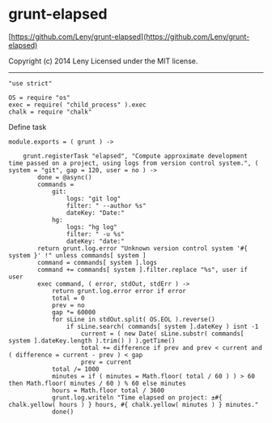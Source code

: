 # grunt-elapsed

[https://github.com/Leny/grunt-elapsed](https://github.com/Leny/grunt-elapsed)

Copyright (c) 2014 Leny
Licensed under the MIT license.

* * *

    "use strict"

    OS = require "os"
    exec = require( "child_process" ).exec
    chalk = require "chalk"

Define task

    module.exports = ( grunt ) ->

        grunt.registerTask "elapsed", "Compute approximate development time passed on a project, using logs from version control system.", ( system = "git", gap = 120, user = no ) ->
            done = @async()
            commands =
                git:
                    logs: "git log"
                    filter: " --author %s"
                    dateKey: "Date:"
                hg:
                    logs: "hg log"
                    filter: " -u %s"
                    dateKey: "date:"
            return grunt.log.error "Unknown version control system '#{ system }' !" unless commands[ system ]
            command = commands[ system ].logs
            command += commands[ system ].filter.replace "%s", user if user
            exec command, ( error, stdOut, stdErr ) ->
                return grunt.log.error error if error
                total = 0
                prev = no
                gap *= 60000
                for sLine in stdOut.split( OS.EOL ).reverse()
                    if sLine.search( commands[ system ].dateKey ) isnt -1
                        current = ( new Date( sLine.substr( commands[ system ].dateKey.length ).trim() ) ).getTime()
                        total += difference if prev and prev < current and ( difference = current - prev ) < gap
                        prev = current
                total /= 1000
                minutes = if ( minutes = Math.floor( total / 60 ) ) > 60 then Math.floor( minutes / 60 ) % 60 else minutes
                hours = Math.floor total / 3600
                grunt.log.writeln "Time elapsed on project: ±#{ chalk.yellow( hours ) } hours, #{ chalk.yellow( minutes ) } minutes."
                done()
